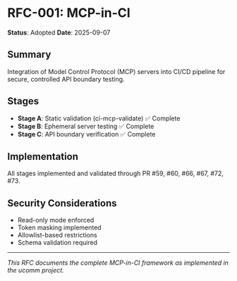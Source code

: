 # RFC-001: MCP-in-CI

**Status**: Adopted
**Date**: 2025-09-07

## Summary

Integration of Model Control Protocol (MCP) servers into CI/CD pipeline for secure, controlled API boundary testing.

## Stages

- **Stage A**: Static validation (ci-mcp-validate) ✅ Complete
- **Stage B**: Ephemeral server testing ✅ Complete  
- **Stage C**: API boundary verification ✅ Complete

## Implementation

All stages implemented and validated through PR #59, #60, #66, #67, #72, #73.

## Security Considerations

- Read-only mode enforced
- Token masking implemented
- Allowlist-based restrictions
- Schema validation required

---

*This RFC documents the complete MCP-in-CI framework as implemented in the ucomm project.*